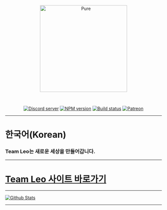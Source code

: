 <div align="center">
  <br />
  <p>
    <a href="https://discord.js.org"><img src="https://cdn.discordapp.com/attachments/677451054526496768/781561485524598814/25.png" width="280" alt="Pure" /></a>
  </p>
  <br />
  <p>
    <a href="https://discord.gg/n2KUDk7"><img src="https://img.shields.io/discord/695271221037891635?color=7289da&logo=discord&logoColor=white" alt="Discord server" /></a>
    <a href="https://www.npmjs.com/package/discord.js"><img src="https://img.shields.io/npm/v/discord.js.svg?maxAge=3600" alt="NPM version" /></a>
    <a href="https://github.com/discordjs/discord.js/actions"><img src="https://github.com/discordjs/discord.js/workflows/Testing/badge.svg" alt="Build status" /></a>
    <a href="https://www.patreon.com/teamleo"><img src="https://img.shields.io/badge/donate-patreon-F96854.svg" alt="Patreon" /></a>
  </p>
</div>

****
# 한국어(Korean)
### Team Leo는 새로운 세상을 만들어갑니다.
****
# [Team Leo 사이트 바로가기](http://teamleo.ga/)
****
[![Github Stats](https://github-readme-stats.vercel.app/api?username=AIoneKR)](https://github.com/anuraghazra/github-readme-stats)
****
